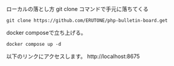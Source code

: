ローカルの落とし方
git clone コマンドで手元に落ちてくる 
```
git clone https://github.com/ERUTONE/php-bulletin-board.get

```
docker composeで立ち上げる。 
```
docker compose up -d
```

以下のリンクにアクセスします。 http://localhost:8675
